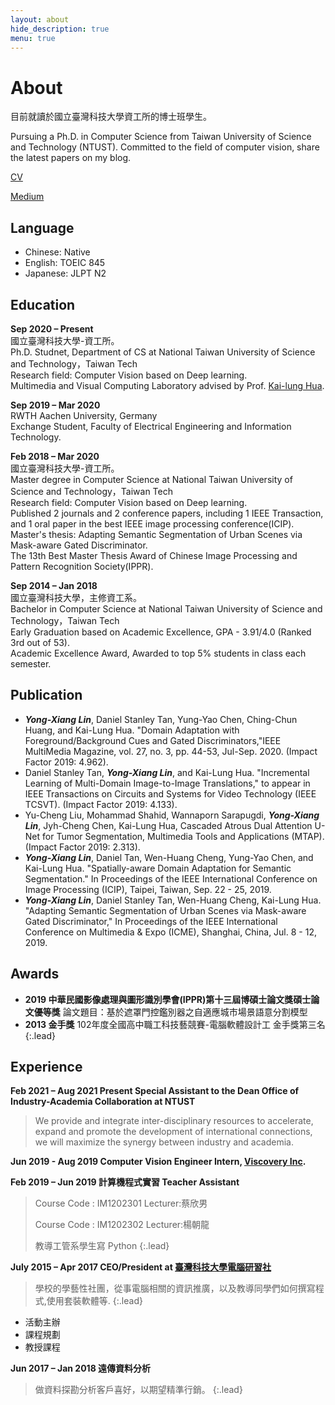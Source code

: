 ```yaml
---
layout: about
hide_description: true
menu: true
---
```


# About

目前就讀於國立臺灣科技大學資工所的博士班學生。

Pursuing a Ph.D. in Computer Science from Taiwan University of Science and Technology (NTUST). Committed to the field of computer vision, share the latest papers on my blog.

[CV](https://www.linkedin.com/in/yong-xiang-lin/overlay/1635511521744/single-media-viewer?type=DOCUMENT&profileId=ACoAABdcRPQB97ly-eZ1_GIOvQMi3ogUFr0QjM4&lipi=urn%3Ali%3Apage%3Ad_flagship3_profile_view_base%3BhMOE7iVXTBiyz7Ls8%2Fx%2FzA%3D%3D)

[Medium](https://medium.com/@xiaosean5408)

## Language
- Chinese: Native
- English: TOEIC 845
- Japanese: JLPT N2

## Education

**Sep 2020 – Present**<BR>
國立臺灣科技大學-資工所。<BR>
Ph.D. Studnet, Department of CS at National Taiwan University of Science and Technology，Taiwan Tech<BR>
Research field: Computer Vision based on Deep learning.<BR>
Multimedia and Visual Computing Laboratory advised by Prof. [Kai-lung Hua](http://faculty.csie.ntust.edu.tw/~hua/index.htm).<BR>

**Sep 2019 – Mar 2020**<BR>
RWTH Aachen University, Germany<BR>
Exchange Student, Faculty of Electrical Engineering and Information Technology.<BR>

**Feb 2018 – Mar 2020**<BR>
國立臺灣科技大學-資工所。<BR>
Master degree in Computer Science at National Taiwan University of Science and Technology，Taiwan Tech<BR>
Research field: Computer Vision based on Deep learning.<BR>
Published 2 journals and 2 conference papers, including 1 IEEE Transaction, and 1 oral paper in the best IEEE image processing conference(ICIP).<BR>
Master's thesis: Adapting Semantic Segmentation of Urban Scenes via Mask-aware Gated Discriminator.<BR>
The 13th Best Master Thesis Award of Chinese Image Processing and Pattern Recognition Society(IPPR).<BR>


**Sep 2014 – Jan 2018**<BR>
國立臺灣科技大學，主修資工系。<BR>
Bachelor in Computer Science at National Taiwan University of Science and Technology，Taiwan Tech<BR>
Early Graduation based on Academic Excellence, GPA - 3.91/4.0 (Ranked 3rd out of 53).<BR>
Academic Excellence Award, Awarded to top 5% students in class each semester.<BR>

## Publication
- <B><I>Yong-Xiang Lin</I></B>, Daniel Stanley Tan, Yung-Yao Chen, Ching-Chun Huang, and Kai-Lung Hua. "Domain Adaptation with Foreground/Background Cues and Gated Discriminators,"IEEE MultiMedia Magazine, vol. 27, no. 3, pp. 44-53, Jul-Sep. 2020. (Impact Factor 2019: 4.962).
- Daniel Stanley Tan, <B><I>Yong-Xiang Lin</I></B>, and Kai-Lung Hua. "Incremental Learning of Multi-Domain Image-to-Image Translations," to appear in IEEE Transactions on Circuits and Systems for Video Technology (IEEE TCSVT). (Impact Factor 2019: 4.133).
- Yu-Cheng Liu, Mohammad Shahid, Wannaporn Sarapugdi, <B><I>Yong-Xiang Lin</I></B>, Jyh-Cheng Chen, Kai-Lung Hua, Cascaded Atrous Dual Attention U-Net for Tumor Segmentation, Multimedia Tools and Applications (MTAP). (Impact Factor 2019: 2.313). 
- <B><I>Yong-Xiang Lin</I></B>, Daniel Tan, Wen-Huang Cheng, Yung-Yao Chen, and Kai-Lung Hua. "Spatially-aware Domain Adaptation for Semantic Segmentation." In Proceedings of the IEEE International Conference on Image Processing (ICIP), Taipei, Taiwan, Sep. 22 - 25, 2019. 
- <B><I>Yong-Xiang Lin</I></B>, Daniel Stanley Tan, Wen-Huang Cheng, Kai-Lung Hua. "Adapting Semantic Segmentation of Urban Scenes via Mask-aware Gated Discriminator," In Proceedings of the IEEE International Conference on Multimedia & Expo (ICME), Shanghai, China, Jul. 8 - 12, 2019. 

## Awards
- **2019 中華民國影像處理與圖形識別學會(IPPR)第十三屆博碩士論文獎碩士論文優等獎**
論文題目：基於遮罩門控鑑別器之自適應城市場景語意分割模型
- **2013 金手獎**
102年度全國高中職工科技藝競賽-電腦軟體設計工 金手獎第三名
{:.lead}

<!-- **GPA**

|學期      | 成績（滿分4.0） |
|:--------:|:----:|
|103-1|3.90|
|103-2|4.00|
|104-1|3.99|
|104-2|3.93|
|105-1|3.77|
|105-2|3.94|
|106-1|3.75| -->

## Experience

**Feb 2021 – Aug 2021 Present Special Assistant to the Dean Office of Industry-Academia Collaboration at NTUST**
> We provide and integrate inter-disciplinary resources to accelerate, expand and promote the development of international connections, we will maximize the synergy between industry and academia.

**Jun 2019 - Aug 2019  Computer Vision Engineer Intern, [Viscovery Inc](https://tw.viscovery.com/).**

**Feb 2019 – Jun 2019 計算機程式實習 Teacher Assistant**
> Course Code : IM1202301 Lecturer:蔡欣男 
> 
> Course Code : IM1202302 Lecturer:楊朝龍 
> 
> 教導工管系學生寫 Python
{:.lead}

**July 2015 – Apr 2017 CEO/President at [臺灣科技大學電腦研習社]**
> 學校的學藝性社團，從事電腦相關的資訊推廣，以及教導同學們如何撰寫程式,使用套裝軟體等.
{:.lead}

- 活動主辦
- 課程規劃
- 教授課程

**Jun 2017 – Jan 2018 遠傳資料分析**
> 做資料探勘分析客戶喜好，以期望精準行銷。
{:.lead}


[blog]: https://www.xiaosean.website
[post]: https://www.xiaosean.website/posts/
[臺灣科技大學電腦研習社]: https://www.facebook.com/ntustcc
